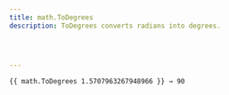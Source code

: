 ```yaml
---
title: math.ToDegrees
description: ToDegrees converts radians into degrees.




---
```




```go-html-template
{{ math.ToDegrees 1.5707963267948966 }} → 90
```
